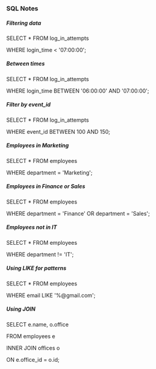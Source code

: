 ### SQL Notes



##### Filtering data

SELECT \* FROM log\_in\_attempts

WHERE login\_time < '07:00:00';





##### Between times

SELECT \* FROM log\_in\_attempts

WHERE login\_time BETWEEN '06:00:00' AND '07:00:00';





##### Filter by event\_id

SELECT \* FROM log\_in\_attempts

WHERE event\_id BETWEEN 100 AND 150;





##### Employees in Marketing

SELECT \* FROM employees

WHERE department = 'Marketing';





##### Employees in Finance or Sales

SELECT \* FROM employees

WHERE department = 'Finance' OR department = 'Sales';





##### Employees not in IT

SELECT \* FROM employees

WHERE department != 'IT';





##### Using LIKE for patterns

SELECT \* FROM employees

WHERE email LIKE '%@gmail.com';





##### Using JOIN

SELECT e.name, o.office

FROM employees e

INNER JOIN offices o

ON e.office\_id = o.id;



